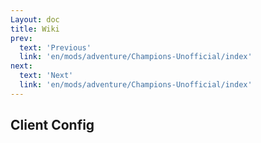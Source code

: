 ```yaml
---
Layout: doc
title: Wiki
prev:
  text: 'Previous'
  link: 'en/mods/adventure/Champions-Unofficial/index'
next:
  text: 'Next'
  link: 'en/mods/adventure/Champions-Unofficial/index'
---
```


## Client Config
